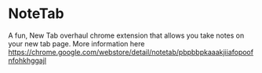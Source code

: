 # NoteTab

A fun, New Tab overhaul chrome extension that allows you take notes on your new tab page. 
More information here https://chrome.google.com/webstore/detail/notetab/pbpbbpkaaakjiiafopoofnfohkhggajl
